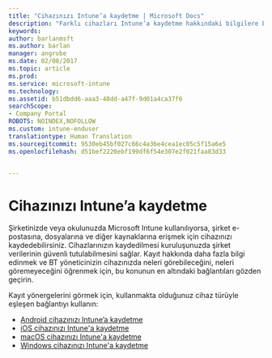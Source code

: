```yaml
---
title: "Cihazınızı Intune’a kaydetme | Microsoft Docs"
description: "Farklı cihazları Intune’a kaydetme hakkındaki bilgilere bağlantılar sağlanır"
keywords: 
author: barlanmsft
ms.author: barlan
manager: angrobe
ms.date: 02/08/2017
ms.topic: article
ms.prod: 
ms.service: microsoft-intune
ms.technology: 
ms.assetid: b51dbdd6-aaa3-48dd-a47f-9d01a4ca37f6
searchScope:
- Company Portal
ROBOTS: NOINDEX,NOFOLLOW
ms.custom: intune-enduser
translationtype: Human Translation
ms.sourcegitcommit: 9530eb45bf027c66c4a36e4cea1ec05c5f15a6e5
ms.openlocfilehash: d51bef2220ebf199df6f54e307e2f021faa83d33


---
```


# <a name="enroll-your-device-in-intune"></a>Cihazınızı Intune’a kaydetme

Şirketinizde veya okulunuzda Microsoft Intune kullanılıyorsa, şirket e-postasına, dosyalarına ve diğer kaynaklarına erişmek için cihazınızı kaydedebilirsiniz. Cihazlarınızın kaydedilmesi kuruluşunuzda şirket verilerinin güvenli tutulabilmesini sağlar. Kayıt hakkında daha fazla bilgi edinmek ve BT yöneticinizin cihazınızda neleri görebileceğini, neleri göremeyeceğini öğrenmek için, bu konunun en altındaki bağlantıları gözden geçirin.

Kayıt yönergelerini görmek için, kullanmakta olduğunuz cihaz türüyle eşleşen bağlantıyı kullanın:

- [Android cihazınızı Intune’a kaydetme](enroll-your-device-in-Intune-android.md)
- [iOS cihazınızı Intune'a kaydetme](enroll-your-device-in-intune-ios.md)
- [macOS cihazınızı Intune'a kaydetme](enroll-your-device-in-intune-macos.md)
- [Windows cihazınızı Intune'a kaydetme](enroll-your-device-in-intune-windows.md)



<!--HONumber=Feb17_HO2-->


